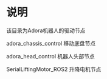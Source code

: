 # 说明

该目录为Adora机器人的驱动节点

adora_chassis_control 移动底盘节点

adora_head_control  机器人头部节点

SerialLiftingMotor_ROS2  升降电机节点